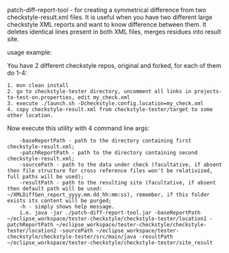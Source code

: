 patch-diff-report-tool - for creating a symmetrical difference from two checkstyle-result.xml files. It is useful when you have two different large checkstyle XML reports and want to know difference between them. It deletes identical lines present in both XML files, merges residues into result site.

usage example:

You have 2 different checkstyle repos, original and forked, for each of them do 1-4:

    1. mvn clean install
    2. go to checkstyle-tester directory, uncomment all links in projects-to-test-on.properties, edit my_check.xml
    3. execute ./launch.sh -Dcheckstyle.config.location=my_check.xml
    4. copy checkstyle-result.xml from checkstyle-tester/target to some other location.

Now execute this utility with 4 command line args:

	    -baseReportPath - path to the directory containing first checkstyle-result.xml;
        -patchReportPath - path to the directory containing second checkstyle-result.xml;
        -sourcePath - path to the data under check (facultative, if absent then file structure for cross reference files won't be relativized, full paths will be used);
        -resultPath - path to the resulting site (facultative, if absent then default path will be used: ~/XMLDiffGen_report_yyyy.mm.dd_hh:mm:ss), remember, if this folder exists its content will be purged;
        -h - simply shows help message.
        i.e. java -jar ./patch-diff-report-tool.jar -baseReportPath ~/eclipse_workspace/tester-checkstyle/checkstyle-tester/location1 -patchReportPath ~/eclipse_workspace/tester-checkstyle/checkstyle-tester/location2 -sourcePath ~/eclipse_workspace/tester-checkstyle/checkstyle-tester/src/main/java -resultPath ~/eclipse_workspace/tester-checkstyle/checkstyle-tester/site_result